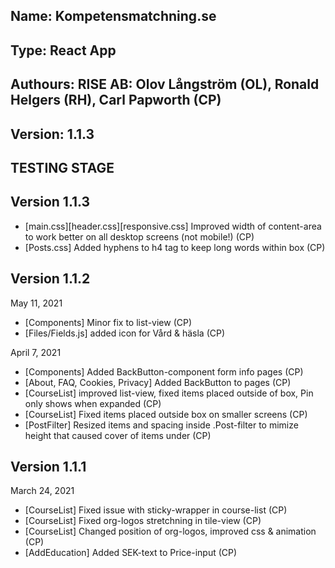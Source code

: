 
## Name: Kompetensmatchning.se
## Type: React App
## Authours: RISE AB: Olov Långström (OL), Ronald Helgers (RH), Carl Papworth (CP)
## Version: 1.1.3


## TESTING STAGE

## Version 1.1.3
* [main.css][header.css][responsive.css] Improved width of content-area to work better on all desktop screens (not mobile!) (CP)
* [Posts.css] Added hyphens to h4 tag to keep long words within box (CP)

## Version 1.1.2
May 11, 2021
* [Components] Minor fix to list-view (CP)
* [Files/Fields.js] added icon for Vård & häsla (CP)

April 7, 2021
* [Components] Added BackButton-component form info pages (CP)
* [About, FAQ, Cookies, Privacy] Added BackButton to pages (CP)
* [CourseList] improved list-view, fixed items placed outside of box, Pin only shows when expanded  (CP)
* [CourseList] Fixed items placed outside box on smaller screens (CP)
* [PostFilter] Resized items and spacing inside .Post-filter to mimize height that caused cover of items under (CP)

## Version 1.1.1
March 24, 2021
* [CourseList] Fixed issue with sticky-wrapper in course-list (CP)
* [CourseList] Fixed org-logos stretchning in tile-view (CP)
* [CourseList] Changed position of org-logos, improved css & animation (CP)
* [AddEducation] Added SEK-text to Price-input (CP)